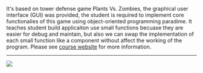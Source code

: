 
It's based on tower defense game Plants Vs. Zombies, the graphical user interface (GUI) was provided, the student is required to implement core functionalies of this game using object-oriented programming paradime. It teaches student build applicaiton use small functions becuase they are easier for debug and maintain, but also we can swap the implementation of each small function like a component without affect the working of the program. Please see [course website](https://inst.eecs.berkeley.edu/~cs61a/sp20/proj/ants/) for more information.

----------------------------------------------------------------------------------

![](https://media.giphy.com/media/jPTmgpfmUeoKcfqSff/giphy.gif)
